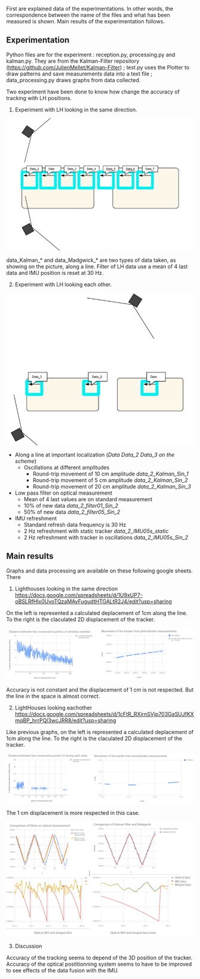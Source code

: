 
First are explained data of the experimentations. In other words, the correspondence between the name of the files and what has been measured is shown. Main results of the experimentation follows. 

## Experimentation

Python files are for the experiment : reception.py, processing.py and kalman.py. They are from the Kalman-Filter repository (https://github.com/JulienMellet/Kalman-Filter) ; test.py uses the Plotter to draw patterns and save measurements data into a text file ; data_processing.py draws graphs from data collected.

Two experiment have been done to know how change the accuracy of tracking with LH positions.

1. Experiment with LH looking in the same direction.

![](images/experiment_1.PNG)

data_Kalman_* and data_Madgwick_* are two types of data taken, as showing on the picture, along a line. Filter of LH data use a mean of 4 last data and IMU position is reset at 30 Hz.

2. Experiment with LH looking each other.

![](images/experiment_2.PNG)

* Along a line at important localization (*Data  Data_2  Data_3 on the scheme*)
	* Oscillations at different amplitudes 
		* Round-trip movement of 10 cm amplitude *data_2_Kalman_Sin_1*
		* Round-trip movement of 5 cm amplitude *data_2_Kalman_Sin_2*
		* Round-trip movement of 20 cm amplitude *data_2_Kalman_Sin_3*
* Low pass filter on optical measurement
	* Mean of 4 last values are on standard measurement
	* 10% of new data *data_2_filter01_Sin_2*
	* 50% of new data *data_2_filter05_Sin_2*
* IMU refreshment
	* Standard refresh data frequency is 30 Hz
	* 2 Hz refreshment with static tracker *data_2_IMU05s_static*
	* 2 Hz refreshment with tracker in oscillations *data_2_IMU05s_Sin_2*

## Main results

Graphs and data processing are available on these following google sheets. There

1. Lighthouses looking in the same direction
https://docs.google.com/spreadsheets/d/1U9xUP7-oBSLRfHlx0UvoTQzaMAvFugudtHTGALtR2J4/edit?usp=sharing

On the left is represented a calculated deplacement of 1cm along the line. To the right is the claculated 2D displacement of the tracker.

![](images/experiment_1_graphs.PNG)

Accuracy is not constant and the displacement of 1 cm is not respected. But the line in the space is almost correct.

2. LightHouses looking eachother
https://docs.google.com/spreadsheets/d/1cFtR_RXirnSVjp703GaSUJfKXmqBP_hrrPQl3wcJRR8/edit?usp=sharing

Like previous graphs, on the left is represented a calculated deplacement of 1cm along the line. To the right is the claculated 2D displacement of the tracker.

![](images/experiment_2_graphs.PNG)

The 1 cm displacement is more respected in this case.


![](images/experiment_2_graphs_2.PNG)


3. Discussion

Accuracy of the tracking seems to depend of the 3D position of the tracker. Accuracy of the optical postitionning system seems to have to be improved to see effects of the data fusion with the IMU. 
